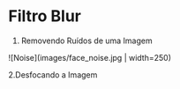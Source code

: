 # Filtro Blur
1. Removendo Ruídos de uma Imagem

![Noise](images/face_noise.jpg | width=250)



2.Desfocando a Imagem
